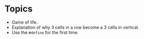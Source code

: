 # Topics

* Game of life.
* Explanation of why 3 cells in a row become a 3 cells in vertical.
* Use the `#define` for the first time.
